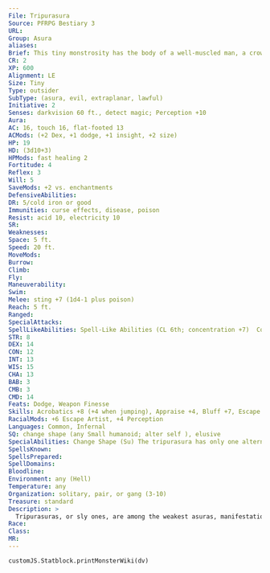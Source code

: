 ```yaml
---
File: Tripurasura
Source: PFRPG Bestiary 3
URL: 
Group: Asura
aliases: 
Brief: This tiny monstrosity has the body of a well-muscled man, a crown of frilled horns, and eyes that glow like rubies.
CR: 2
XP: 600
Alignment: LE
Size: Tiny
Type: outsider
SubType: (asura, evil, extraplanar, lawful)
Initiative: 2
Senses: darkvision 60 ft., detect magic; Perception +10
Aura: 
AC: 16, touch 16, flat-footed 13
ACMods: (+2 Dex, +1 dodge, +1 insight, +2 size)
HP: 19
HD: (3d10+3)
HPMods: fast healing 2
Fortitude: 4
Reflex: 3
Will: 5
SaveMods: +2 vs. enchantments
DefensiveAbilities: 
DR: 5/cold iron or good
Immunities: curse effects, disease, poison
Resist: acid 10, electricity 10
SR: 
Weaknesses: 
Space: 5 ft.
Speed: 20 ft.
MoveMods: 
Burrow: 
Climb: 
Fly: 
Maneuverability: 
Swim: 
Melee: sting +7 (1d4-1 plus poison)
Reach: 5 ft.
Ranged: 
SpecialAttacks: 
SpellLikeAbilities: Spell-Like Abilities (CL 6th; concentration +7)  Constant-detect magic  At Will-feather fall  3/day-levitate, locate object, spider climb  1/week-commune (6 questions, CL 12th)
STR: 8
DEX: 14
CON: 12
INT: 13
WIS: 15
CHA: 13
BAB: 3
CMB: 3
CMD: 14
Feats: Dodge, Weapon Finesse
Skills: Acrobatics +8 (+4 when jumping), Appraise +4, Bluff +7, Escape Artist +8, Knowledge (arcana) +4, Knowledge (planes) +7, Perception +10, Perform (dance) +5, Spellcraft +4, Stealth +14
RacialMods: +6 Escape Artist, +4 Perception
Languages: Common, Infernal
SQ: change shape (any Small humanoid; alter self ), elusive
SpecialAbilities: Change Shape (Su) The tripurasura has only one alternative form-when it uses change shape, it always appears as the same Small humanoid. Most take the form of gnomes or human children.  Elusive (Su) The tripurasura and items it carries are considered to be under the effects of a nondetection spell. A caster must succeed at a DC 14 caster level check to overcome this effect.  Poison (Ex) Tongue-injury; save Fort DC 12; frequency 1/round for 6 rounds; effect 1d2 Wis damage; cure 1 save.
SpellsKnown: 
SpellsPrepared: 
SpellDomains: 
Bloodline: 
Environment: any (Hell)
Temperature: any
Organization: solitary, pair, or gang (3-10)
Treasure: standard
Description: >
  Tripurasuras, or sly ones, are among the weakest asuras, manifestations not of divine mistakes but instead creations of the most powerful of asuras exhibiting their loathing of the gods by creating blasphemous mockeries of their creations. A newly created tripurasura most commonly exists for one of two reasons: to give an asurendra sage the raw materials it needs to create more powerful asuras, or to seek out mortals-especially mortal spellcasters-to recruit into the asura cause.  Using its power to assume a pleasing or innocuous form, a tripurasura wanders the world, seeking pious mortals to corrupt. When it encounters a promising spellcaster (typically one who has some sort of link to a church or religion, but not necessarily a divine spellcaster), the tripurasura presents itself as an apprentice, pilgrim, or other type of curious student eager to learn from the spellcaster. The tripurasura keeps its true nature and its powers hidden, and seeks opportunities to steer its "master" away from decisions it might have made in good conscience to acts that promote the collapse of religious belief, faith, and society. When, as it inevitably does, the wayward spellcaster runs afoul of justice or is confronted by those seeking revenge, the tripurasura fades away to watch the final stage of the spellcaster's fall from grace, then seeks a new victim in another city or region.  Some spellcasters, on the other hand, actually seek out these tiny fiends to employ as familiars. A tripurasura greatly values these opportunities, since it need not abandon its master once its work is done and can continue to spread its agenda for as long as its master survives. A spellcaster must be lawful evil, at least 7th level, and have the Improved Familiar feat to gain a tripurasura as a familiar.
Race: 
Class: 
MR: 
---
```

```dataviewjs
customJS.Statblock.printMonsterWiki(dv)
```
